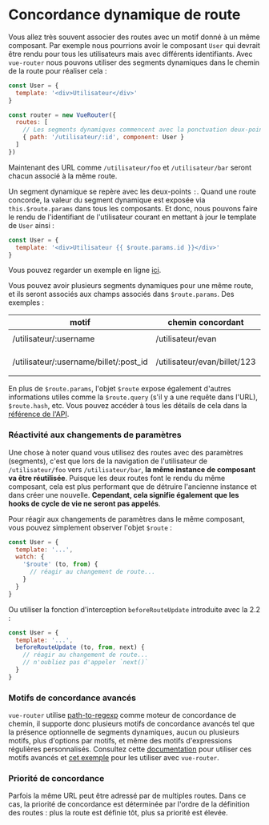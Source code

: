 # Concordance dynamique de route

Vous allez très souvent associer des routes avec un motif donné à un même composant. Par exemple nous pourrions avoir le composant `User` qui devrait être rendu pour tous les utilisateurs mais avec différents identifiants. Avec `vue-router` nous pouvons utiliser des segments dynamiques dans le chemin de la route pour réaliser cela :

``` js
const User = {
  template: '<div>Utilisateur</div>'
}

const router = new VueRouter({
  routes: [
    // Les segments dynamiques commencent avec la ponctuation deux-points
    { path: '/utilisateur/:id', component: User }
  ]
})
```

Maintenant des URL comme `/utilisateur/foo` et `/utilisateur/bar` seront chacun associé à la même route.

Un segment dynamique se repère avec les deux-points `:`. Quand une route concorde, la valeur du segment dynamique est exposée via `this.$route.params` dans tous les composants. Et donc, nous pouvons faire le rendu de l'identifiant de l'utilisateur courant en mettant à jour le template de `User` ainsi :

``` js
const User = {
  template: '<div>Utilisateur {{ $route.params.id }}</div>'
}
```

Vous pouvez regarder un exemple en ligne [ici](http://jsfiddle.net/yyx990803/4xfa2f19/).

Vous pouvez avoir plusieurs segments dynamiques pour une même route, et ils seront associés aux champs associés dans `$route.params`. Des exemples :

| motif | chemin concordant | $route.params |
|---------|------|--------|
| /utilisateur/:username | /utilisateur/evan | `{ username: 'evan' }` |
| /utilisateur/:username/billet/:post_id | /utilisateur/evan/billet/123 | `{ username: 'evan', post_id: 123 }` |

En plus de `$route.params`, l'objet `$route` expose également d'autres informations utiles comme la `$route.query` (s'il y a une requête dans l'URL), `$route.hash`, etc. Vous pouvez accéder à tous les détails de cela dans la [référence de l'API](../api/route-object.md).

### Réactivité aux changements de paramètres

Une chose à noter quand vous utilisez des routes avec des paramètres (segments), c'est que lors de la navigation de l'utilisateur de `/utilisateur/foo` vers `/utilisateur/bar`, **la même instance de composant va être réutilisée**. Puisque les deux routes font le rendu du même composant, cela est plus performant que de détruire l'ancienne instance et dans créer une nouvelle. **Cependant, cela signifie également que les hooks de cycle de vie ne seront pas appelés**.

Pour réagir aux changements de paramètres dans le même composant, vous pouvez simplement observer l'objet `$route` :

``` js
const User = {
  template: '...',
  watch: {
    '$route' (to, from) {
      // réagir au changement de route...
    }
  }
}
```

Ou utiliser la fonction d'interception `beforeRouteUpdate` introduite avec la 2.2 :

``` js
const User = {
  template: '...',
  beforeRouteUpdate (to, from, next) {
    // réagir au changement de route...
    // n'oubliez pas d'appeler `next()`
  }
}
```

### Motifs de concordance avancés

`vue-router` utilise [path-to-regexp](https://github.com/pillarjs/path-to-regexp) comme moteur de concordance de chemin, il supporte donc plusieurs motifs de concordance avancés tel que la présence optionnelle de segments dynamiques, aucun ou plusieurs motifs, plus d'options par motifs, et même des motifs d'expressions régulières personnalisés. Consultez cette [documentation](https://github.com/pillarjs/path-to-regexp#parameters) pour utiliser ces motifs avancés et [cet exemple](https://github.com/vuejs/vue-router/blob/dev/examples/route-matching/app.js) pour les utiliser avec `vue-router`.

### Priorité de concordance

Parfois la même URL peut être adressé par de multiples routes. Dans ce cas, la priorité de concordance est déterminée par l'ordre de la définition des routes : plus la route est définie tôt, plus sa priorité est élevée.
